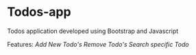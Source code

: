 # Todos-app

Todos application developed using Bootstrap and Javascript 

Features:
*Add New Todo's*
*Remove Todo's*
*Search specific Todo*
